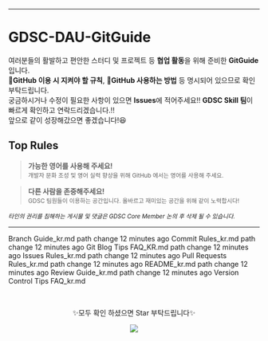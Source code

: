 -----

# GDSC-DAU-GitGuide
여러분들의 활발하고 편안한 스터디 및 프로젝트 등 **협업 활동**을 위해 준비한 **GitGuide** 입니다. <br>
📑**GitHub 이용 시 지켜야 할 규칙**, 📝**GitHub 사용하는 방법** 등 명시되어 있으므로 확인 부탁드립니다. <br> 
궁금하시거나 수정이 필요한 사항이 있으면 **Issues**에 적어주세요!! **GDSC Skill 팀**이 빠르게 확인하고 연락드리겠습니다.!! <br>
앞으로 같이 성장해갔으면 좋겠습니다!😆

## **Top Rules** 
>**가능한 영어를 사용해 주세요!** <br>
>  <sub>개발자 문화 조성 및 영어 실력 향상을 위해 GitHub 에서는 영어를 사용해 주세요.</sub>  <br>

> **다른 사람을 존중해주세요!** <br>
> <sub>GDSC 팀원들이 이용하는 공간입니다. 올바르고 재미있는 공간을 위해 같이 노력합시다!</sub> <br>

<sup>*타인의 권리를 침해하는 게시물 및 댓글은 GDSC Core Member 논의 후 삭제 될 수 있습니다.*</sup>

---
Branch Guide_kr.md
path change
12 minutes ago
Commit Rules_kr.md
path change
12 minutes ago
Git Blog Tips FAQ_KR.md
path change
12 minutes ago
Issues Rules_kr.md
path change
12 minutes ago
Pull Requests Rules_kr.md
path change
12 minutes ago
README_kr.md
path change
12 minutes ago
Review Guide_kr.md
path change
12 minutes ago
Version Control Tips FAQ_kr.md



<br>
<p align="center">✨모두 확인 하셨으면 Star 부탁드립니다✨<p>
<p align="center"><img src="https://user-images.githubusercontent.com/86817044/192083065-da52375f-314a-498d-9294-e03a04352391.png"></p>

